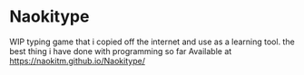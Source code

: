 # Naokitype
WIP typing game that i copied off the internet and use as a learning tool. the best thing i have done with programming so far
Available at <https://naokitm.github.io/Naokitype/>
